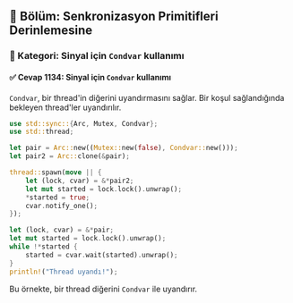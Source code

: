 ## 📘 Bölüm: Senkronizasyon Primitifleri Derinlemesine
### 🔹 Kategori: Sinyal için `Condvar` kullanımı
#### ✅ Cevap 1134: Sinyal için `Condvar` kullanımı

`Condvar`, bir thread'in diğerini uyandırmasını sağlar. Bir koşul sağlandığında bekleyen thread'ler uyandırılır.

```rust
use std::sync::{Arc, Mutex, Condvar};
use std::thread;

let pair = Arc::new((Mutex::new(false), Condvar::new()));
let pair2 = Arc::clone(&pair);

thread::spawn(move || {
    let (lock, cvar) = &*pair2;
    let mut started = lock.lock().unwrap();
    *started = true;
    cvar.notify_one();
});

let (lock, cvar) = &*pair;
let mut started = lock.lock().unwrap();
while !*started {
    started = cvar.wait(started).unwrap();
}
println!("Thread uyandı!");
```
Bu örnekte, bir thread diğerini `Condvar` ile uyandırır.
